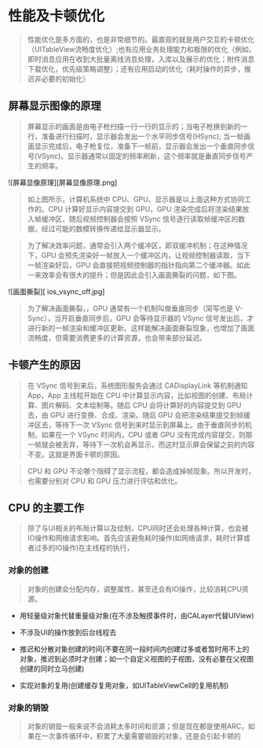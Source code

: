 # 性能及卡顿优化

> 性能优化是多方面的，也是非常细节的。最直观的就是用户交互的卡顿优化（UITableView流畅度优化）;也有应用业务处理能力和极限的优化（例如，即时消息应用在收到大批量离线消息处理，入库以及展示的优化；附件消息下载优化，优先级策略调整）；还有应用启动的优化（耗时操作的异步，推迟非必要的初始化）

## 屏幕显示图像的原理

> 屏幕显示的画面是由电子枪扫描一行一行的显示的；当电子枪换到新的一行，准备进行扫描时，显示器会发出一个水平同步信号(HSync); 当一帧画面显示完成后，电子枪复位，准备下一帧前，显示器会发出一个垂直同步信号(VSync)。显示器通常以固定的频率刷新，这个频率就是垂直同步信号产生的频率。

![屏幕显像原理][屏幕显像原理.png]

> 如上图所示，计算机系统中 CPU、GPU、显示器是以上面这种方式协同工作的。CPU 计算好显示内容提交到 GPU，GPU 渲染完成后将渲染结果放入帧缓冲区，随后视频控制器会按照 VSync 信号逐行读取帧缓冲区的数据，经过可能的数模转换传递给显示器显示。

> 为了解决效率问题，通常会引入两个缓冲区，即双缓冲机制；在这种情况下，GPU 会预先渲染好一帧放入一个缓冲区内，让视频控制器读取，当下一帧渲染好后，GPU 会直接把视频控制器的指针指向第二个缓冲器。如此一来效率会有很大的提升；但是因此会引入画面撕裂的问题，如下图。

![画面撕裂][ ios_vsync_off.jpg]
> 为了解决画面撕裂，，GPU 通常有一个机制叫做垂直同步（简写也是 V-Sync），当开启垂直同步后，GPU 会等待显示器的 VSync 信号发出后，才进行新的一帧渲染和缓冲区更新。这样能解决画面撕裂现象，也增加了画面流畅度，但需要消费更多的计算资源，也会带来部分延迟。

## 卡顿产生的原因

> 在 VSync 信号到来后，系统图形服务会通过 CADisplayLink 等机制通知 App，App 主线程开始在 CPU 中计算显示内容，比如视图的创建、布局计算、图片解码、文本绘制等。随后 CPU 会将计算好的内容提交到 GPU 去，由 GPU 进行变换、合成、渲染。随后 GPU 会把渲染结果提交到帧缓冲区去，等待下一次 VSync 信号到来时显示到屏幕上。由于垂直同步的机制，如果在一个 VSync 时间内，CPU 或者 GPU 没有完成内容提交，则那一帧就会被丢弃，等待下一次机会再显示，而这时显示屏会保留之前的内容不变。这就是界面卡顿的原因。

> CPU 和 GPU 不论哪个阻碍了显示流程，都会造成掉帧现象。所以开发时，也需要分别对 CPU 和 GPU 压力进行评估和优化。

## CPU 的主要工作

> 除了与UI相关的布局计算以及绘制，CPU同时还会处理各种计算，也会被IO操作和网络请求影响。首先应该避免耗时操作(如网络请求，耗时计算或者过多的IO操作)在主线程的执行，

### 对象的创建

> 对象的创建会分配内存，调整属性，甚至还会有IO操作，比较消耗CPU资源。

- 用轻量级对象代替重量级对象(在不涉及触摸事件时，由CALayer代替UIView)

- 不涉及UI的操作放到后台线程去

- 推迟和分散对象创建的时间(不要在同一段时间内创建过多或者暂时用不上的对象，推迟到必须时才创建；如一个自定义视图的子视图，没有必要在父视图创建的同时立马创建)

- 实现对象的复用(创建缓存复用对象，如UITableViewCell的复用机制)


### 对象的销毁

> 对象的销毁一般来说不会消耗太多时间和资源；但是现在都是使用ARC，如果在一次事件循环中，积累了大量需要销毁的对象，还是会引起卡顿的


